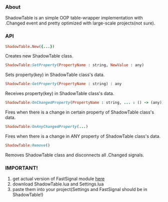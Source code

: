 ### About
ShadowTable is an simple OOP table-wrapper implementation with .Changed event and pretty optimized with large-scale projects(not sure).

### API
```ruby
ShadowTable.New({...})
```
Creates new ShadowTable class.
```ruby
ShadowTable:SetProperty(PropertyName : string, NewValue : any)
```
Sets property(key) in ShadowTable class's data.
```ruby
ShadowTable:GetProperty(PropertyName : string) : any
```
Receives property(key) in ShadowTable class's data.
```ruby
ShadowTable:OnChangedProperty(PropertyName : string, ... : () -> (any))
```
Fires when there is a change in certain property of ShadowTable class's data.
```ruby
ShadowTable:OnAnyChangedProperty(...)
```
Fires when there is a change in ANY property of ShadowTable class's data.
```ruby
ShadowTable:Remove()
```
Removes ShadowTable class and disconnects all .Changed signals.
### IMPORTANT!
1. get actual version of FastSignal module [here](https://github.com/RBLXUtils/FastSignal)
2. download ShadowTable.lua and Settings.lua
3. paste them into your project(Settings and FastSignal should be in ShadowTable!)
